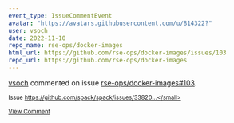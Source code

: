 ```yaml
---
event_type: IssueCommentEvent
avatar: "https://avatars.githubusercontent.com/u/814322?"
user: vsoch
date: 2022-11-10
repo_name: rse-ops/docker-images
html_url: https://github.com/rse-ops/docker-images/issues/103
repo_url: https://github.com/rse-ops/docker-images
---
```


<a href='https://github.com/vsoch' target='_blank'>vsoch</a> commented on issue <a href='https://github.com/rse-ops/docker-images/issues/103' target='_blank'>rse-ops/docker-images#103</a>.

<small>Issue https://github.com/spack/spack/issues/33820...</small>

<a href='https://github.com/rse-ops/docker-images/issues/103' target='_blank'>View Comment</a>